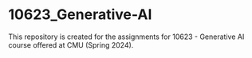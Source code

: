 # 10623_Generative-AI
This repository is created for the assignments for 10623 - Generative AI course offered at CMU (Spring 2024).

